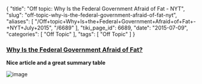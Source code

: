 {
    "title": "Off topic: Why Is the Federal Government Afraid of Fat - NYT",
    "slug": "off-topic-why-is-the-federal-government-afraid-of-fat-nyt",
    "aliases": [
        "/Off+topic+Why+Is+the+Federal+Government+Afraid+of+Fat+-+NYT+July+2015",
        "/6689"
    ],
    "tiki_page_id": 6689,
    "date": "2015-07-09",
    "categories": [
        "Off Topic"
    ],
    "tags": [
        "Off Topic"
    ]
}


### [Why Is the Federal Government Afraid of Fat?](http://www.nytimes.com/2015/07/09/opinion/why-is-the-federal-government-afraid-of-fat.html)

 **Nice article and a great summary table** 

<img src="https://d378j1rmrlek7x.cloudfront.net/attachments/jpeg/nutrition-facts-on-fats.jpg" alt="image">